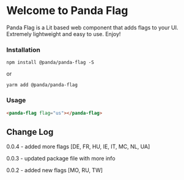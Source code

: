 # Welcome to Panda Flag
Panda Flag is a Lit based web component that adds flags to your UI. Extremely lightweight and easy to use.
Enjoy!

### Installation
```npm install @panda/panda-flag -S```

or 

```yarm add @panda/panda-flag```

### Usage

```html
<panda-flag flag="us"></panda-flag>
```

## Change Log

0.0.4 - added more flags [DE, FR, HU, IE, IT, MC, NL, UA]

0.0.3 - updated package file with more info

0.0.2 - added new flags [MO, RU, TW]